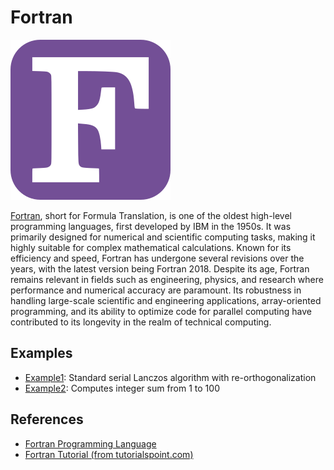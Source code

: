 # Fortran

![Fortran Logo](Images/fortran-logo.png)

[Fortran](https://en.wikipedia.org/wiki/Fortran), short for Formula Translation, is one of the oldest high-level programming languages, first developed by IBM in the 1950s. It was primarily designed for numerical and scientific computing tasks, making it highly suitable for complex mathematical calculations. Known for its efficiency and speed, Fortran has undergone several revisions over the years, with the latest version being Fortran 2018. Despite its age, Fortran remains relevant in fields such as engineering, physics, and research where performance and numerical accuracy are paramount. Its robustness in handling large-scale scientific and engineering applications, array-oriented programming, and its ability to optimize code for parallel computing have contributed to its longevity in the realm of technical computing.



## Examples

* [Example1](Example1/): Standard serial Lanczos algorithm with re-orthogonalization
* [Example2](Example2/): Computes integer sum from 1 to 100


## References

* [Fortran Programming Language](https://fortran-lang.org/)
* [Fortran Tutorial (from tutorialspoint.com)](http://www.tutorialspoint.com/fortran)
